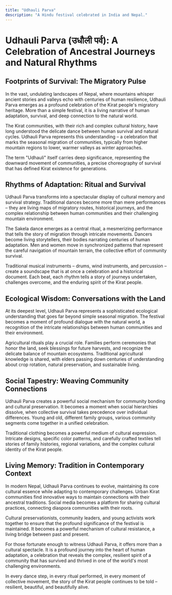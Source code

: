 ```yaml
---
title: "Udhauli Parva"
description: "A Hindu festival celebrated in India and Nepal."
---
```


# Udhauli Parva (उधौली पर्व): A Celebration of Ancestral Journeys and Natural Rhythms

## Footprints of Survival: The Migratory Pulse

In the vast, undulating landscapes of Nepal, where mountains whisper ancient stories and valleys echo with centuries of human resilience, Udhauli Parva emerges as a profound celebration of the Kirat people's migratory heritage. More than a simple festival, it is a living narrative of human adaptation, survival, and deep connection to the natural world.

The Kirat communities, with their rich and complex cultural history, have long understood the delicate dance between human survival and natural cycles. Udhauli Parva represents this understanding – a celebration that marks the seasonal migration of communities, typically from higher mountain regions to lower, warmer valleys as winter approaches.

The term "Udhauli" itself carries deep significance, representing the downward movement of communities, a precise choreography of survival that has defined Kirat existence for generations.

## Rhythms of Adaptation: Ritual and Survival

Udhauli Parva transforms into a spectacular display of cultural memory and survival strategy. Traditional dances become more than mere performances – they are living maps of migratory routes, historical journeys, and the complex relationship between human communities and their challenging mountain environment.

The Sakela dance emerges as a central ritual, a mesmerizing performance that tells the story of migration through intricate movements. Dancers become living storytellers, their bodies narrating centuries of human adaptation. Men and women move in synchronized patterns that represent the careful navigation of mountain terrain, the collective effort of community survival.

Traditional musical instruments – drums, wind instruments, and percussion – create a soundscape that is at once a celebration and a historical document. Each beat, each rhythm tells a story of journeys undertaken, challenges overcome, and the enduring spirit of the Kirat people.

## Ecological Wisdom: Conversations with the Land

At its deepest level, Udhauli Parva represents a sophisticated ecological understanding that goes far beyond simple seasonal migration. The festival becomes a moment of profound dialogue with the natural world, a recognition of the intricate relationships between human communities and their environment.

Agricultural rituals play a crucial role. Families perform ceremonies that honor the land, seek blessings for future harvests, and recognize the delicate balance of mountain ecosystems. Traditional agricultural knowledge is shared, with elders passing down centuries of understanding about crop rotation, natural preservation, and sustainable living.

## Social Tapestry: Weaving Community Connections

Udhauli Parva creates a powerful social mechanism for community bonding and cultural preservation. It becomes a moment when social hierarchies dissolve, when collective survival takes precedence over individual differences. Young and old, different family groups, various community segments come together in a unified celebration.

Traditional clothing becomes a powerful medium of cultural expression. Intricate designs, specific color patterns, and carefully crafted textiles tell stories of family histories, regional variations, and the complex cultural identity of the Kirat people.

## Living Memory: Tradition in Contemporary Context

In modern Nepal, Udhauli Parva continues to evolve, maintaining its core cultural essence while adapting to contemporary challenges. Urban Kirat communities find innovative ways to maintain connections with their ancestral traditions. Social media becomes a platform for sharing cultural practices, connecting diaspora communities with their roots.

Cultural preservationists, community leaders, and young activists work together to ensure that the profound significance of the festival is maintained. It becomes a powerful mechanism of cultural resistance, a living bridge between past and present.

For those fortunate enough to witness Udhauli Parva, it offers more than a cultural spectacle. It is a profound journey into the heart of human adaptation, a celebration that reveals the complex, resilient spirit of a community that has survived and thrived in one of the world's most challenging environments.

In every dance step, in every ritual performed, in every moment of collective movement, the story of the Kirat people continues to be told – resilient, beautiful, and beautifully alive.